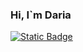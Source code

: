 ### Hi, I`m Daria 


[![Static Badge](https://upload.wikimedia.org/wikipedia/commons/thumb/7/7e/Gmail_icon_%282020%29.svg/24px-Gmail_icon_%282020%29.svg.png)](mailto:dariaaa.tkachuk@gmail.com)
